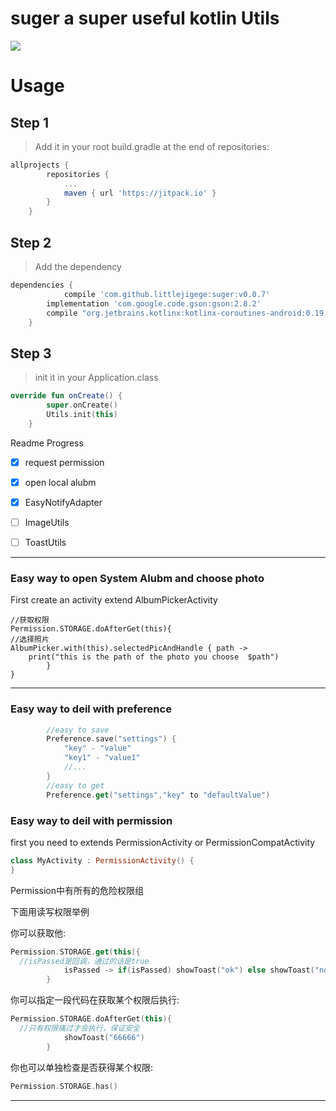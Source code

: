 # suger a super useful kotlin Utils

[![](https://jitpack.io/v/littlejigege/suger.svg)](https://jitpack.io/#littlejigege/suger)


# Usage

## Step 1
> Add it in your root build.gradle at the end of repositories:
```groovy
allprojects {
		repositories {
			...
			maven { url 'https://jitpack.io' }
		}
	}
```

  ## Step 2
> Add the dependency
```groovy
dependencies {
	        compile 'com.github.littlejigege:suger:v0.0.7'
		implementation 'com.google.code.gson:gson:2.8.2'
		compile "org.jetbrains.kotlinx:kotlinx-coroutines-android:0.19.2"
	}
```
## Step 3
> init it in your Application.class
```kotlin
override fun onCreate() {
        super.onCreate()
        Utils.init(this)
    }

```
Readme Progress
- [x] request permission
- [x] open local alubm
- [x] EasyNotifyAdapter
- [ ] ImageUtils
- [ ] ToastUtils


---
### Easy way to open System Alubm and choose photo

First create an activity extend AlbumPickerActivity

```  
//获取权限
Permission.STORAGE.doAfterGet(this){
//选择照片
AlbumPicker.with(this).selectedPicAndHandle { path -> 
	print("this is the path of the photo you choose  $path")
        }
}
```
---
### Easy way to deil with preference

```kotlin
		//easy to save
        Preference.save("settings") {
            "key" - "value"
            "key1" - "value1"
            //...
        }
        //easy to get
        Preference.get("settings","key" to "defaultValue")
```

### Easy way to deil with permission

first you need to extends PermissionActivity or PermissionCompatActivity

```kotlin
class MyActivity : PermissionActivity() {
}
```

Permission中有所有的危险权限组

下面用读写权限举例

你可以获取他:

```kotlin
Permission.STORAGE.get(this){
  //isPassed是回调，通过的话是true
            isPassed -> if(isPassed) showToast("ok") else showToast("no")
        }
```

你可以指定一段代码在获取某个权限后执行:

```kotlin
Permission.STORAGE.doAfterGet(this){
  //只有权限痛过才会执行，保证安全
            showToast("66666")
        }
```

你也可以单独检查是否获得某个权限:

```kotlin
Permission.STORAGE.has()
```


---




